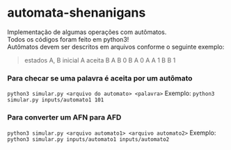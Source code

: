 # automata-shenanigans
Implementação de algumas operações com autômatos.\
Todos os códigos foram feito em python3!\
Autômatos devem ser descritos em arquivos conforme o seguinte exemplo:
>estados A, B
>inicial A
>aceita B
>A B 0
>B A 0
>A A 1
>B B 1

### Para checar se uma palavra é aceita por um autômato
`python3 simular.py <arquivo do automato> <palavra>` 
Exemplo:
`python3 simular.py inputs/automato1 101`

### Para converter um AFN para AFD
`python3 simular.py <arquivo automato1> <arquivo automato2>` 
Exemplo:
`python3 simular.py inputs/automato1 inputs/automato2`

